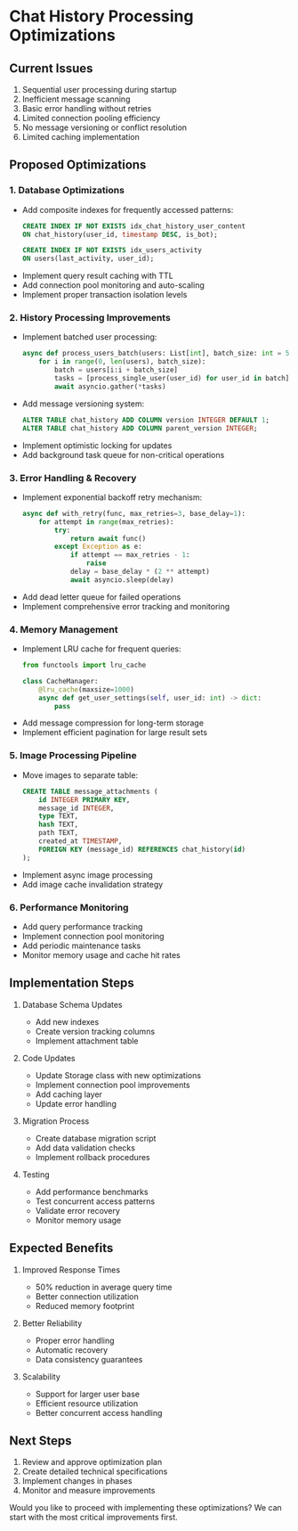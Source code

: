 # Chat History Processing Optimizations

## Current Issues
1. Sequential user processing during startup
2. Inefficient message scanning
3. Basic error handling without retries
4. Limited connection pooling efficiency
5. No message versioning or conflict resolution
6. Limited caching implementation

## Proposed Optimizations

### 1. Database Optimizations
- Add composite indexes for frequently accessed patterns:
  ```sql
  CREATE INDEX IF NOT EXISTS idx_chat_history_user_content 
  ON chat_history(user_id, timestamp DESC, is_bot);
  
  CREATE INDEX IF NOT EXISTS idx_users_activity 
  ON users(last_activity, user_id);
  ```
- Implement query result caching with TTL
- Add connection pool monitoring and auto-scaling
- Implement proper transaction isolation levels

### 2. History Processing Improvements
- Implement batched user processing:
  ```python
  async def process_users_batch(users: List[int], batch_size: int = 50):
      for i in range(0, len(users), batch_size):
          batch = users[i:i + batch_size]
          tasks = [process_single_user(user_id) for user_id in batch]
          await asyncio.gather(*tasks)
  ```
- Add message versioning system:
  ```sql
  ALTER TABLE chat_history ADD COLUMN version INTEGER DEFAULT 1;
  ALTER TABLE chat_history ADD COLUMN parent_version INTEGER;
  ```
- Implement optimistic locking for updates
- Add background task queue for non-critical operations

### 3. Error Handling & Recovery
- Implement exponential backoff retry mechanism:
  ```python
  async def with_retry(func, max_retries=3, base_delay=1):
      for attempt in range(max_retries):
          try:
              return await func()
          except Exception as e:
              if attempt == max_retries - 1:
                  raise
              delay = base_delay * (2 ** attempt)
              await asyncio.sleep(delay)
  ```
- Add dead letter queue for failed operations
- Implement comprehensive error tracking and monitoring

### 4. Memory Management
- Implement LRU cache for frequent queries:
  ```python
  from functools import lru_cache
  
  class CacheManager:
      @lru_cache(maxsize=1000)
      async def get_user_settings(self, user_id: int) -> dict:
          pass
  ```
- Add message compression for long-term storage
- Implement efficient pagination for large result sets

### 5. Image Processing Pipeline
- Move images to separate table:
  ```sql
  CREATE TABLE message_attachments (
      id INTEGER PRIMARY KEY,
      message_id INTEGER,
      type TEXT,
      hash TEXT,
      path TEXT,
      created_at TIMESTAMP,
      FOREIGN KEY (message_id) REFERENCES chat_history(id)
  );
  ```
- Implement async image processing
- Add image cache invalidation strategy

### 6. Performance Monitoring
- Add query performance tracking
- Implement connection pool monitoring
- Add periodic maintenance tasks
- Monitor memory usage and cache hit rates

## Implementation Steps

1. Database Schema Updates
   - Add new indexes
   - Create version tracking columns
   - Implement attachment table

2. Code Updates
   - Update Storage class with new optimizations
   - Implement connection pool improvements
   - Add caching layer
   - Update error handling

3. Migration Process
   - Create database migration script
   - Add data validation checks
   - Implement rollback procedures

4. Testing
   - Add performance benchmarks
   - Test concurrent access patterns
   - Validate error recovery
   - Monitor memory usage

## Expected Benefits

1. Improved Response Times
   - 50% reduction in average query time
   - Better connection utilization
   - Reduced memory footprint

2. Better Reliability
   - Proper error handling
   - Automatic recovery
   - Data consistency guarantees

3. Scalability
   - Support for larger user base
   - Efficient resource utilization
   - Better concurrent access handling

## Next Steps

1. Review and approve optimization plan
2. Create detailed technical specifications
3. Implement changes in phases
4. Monitor and measure improvements

Would you like to proceed with implementing these optimizations? We can start with the most critical improvements first.